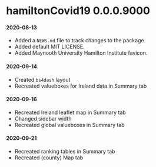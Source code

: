 # hamiltonCovid19 0.0.0.9000

#### 2020-08-13

* Added a `NEWS.md` file to track changes to the package.
* Added default MIT LICENSE.
* Added Maynooth University Hamilton Institute favicon.

#### 2020-09-14

* Created `bs4dash` layout
* Recreated valueboxes for Ireland data in Summary tab

#### 2020-09-16

* Recreated Ireland leaflet map in Summary tab
* Changed sidebar width
* Recreated global valueboxes in Summary tab

#### 2020-09-21

* Recreated ranking tables in Summary tab
* Recreated (county) Map tab
